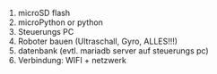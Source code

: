 1. microSD flash
2. microPython or python
3. Steuerungs PC
4. Roboter bauen (Ultraschall, Gyro, ALLES!!!)
5. datenbank (evtl. mariadb server auf steuerungs pc)
6. Verbindung: WIFI + netzwerk
